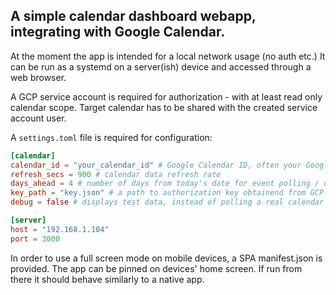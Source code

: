 A simple calendar dashboard webapp, integrating with Google Calendar.
---
At the moment the app is intended for a local network usage (no auth etc.)
It can be run as a systemd on a server(ish) device and accessed through a web browser.

A GCP service account is required for authorization - with at least read only calendar scope.
Target calendar has to be shared with the created service account user.

A `settings.toml` file is required for configuration:

```toml
[calendar]
calendar_id = "your_calendar_id" # Google Calendar ID, often your Google email addres
refresh_secs = 900 # calendar data refresh rate
days_ahead = 4 # number of days from today's date for event polling / display
key_path = "key.json" # a path to authorization key obtainend from GCP
debug = false # displays test data, instead of polling a real calendar

[server]
host = "192.168.1.104"
port = 3000
```

In order to use a full screen mode on mobile devices, a SPA manifest.json is provided.
The app can be pinned on devices' home screen. If run from there it should behave similarly to a native app.
